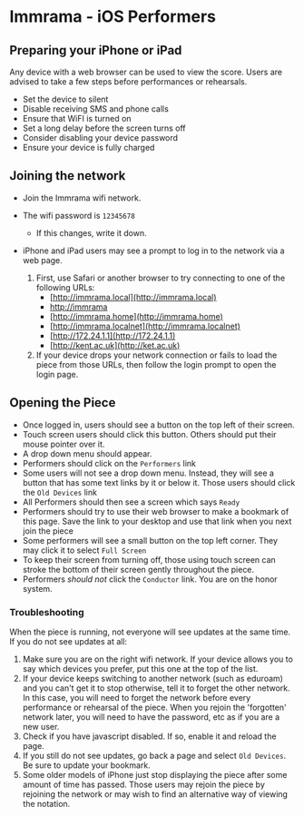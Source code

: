 # Immrama - iOS Performers

## Preparing your iPhone or iPad

Any device with a web browser can be used to view the score. Users
are advised to take a few steps before performances or rehearsals.

* Set the device to silent
* Disable receiving SMS and phone calls
* Ensure that WiFI is turned on
* Set a long delay before the screen turns off
* Consider disabling your device password
* Ensure your device is fully charged


## Joining the network

* Join the Immrama wifi network.
* The wifi password is `12345678`
    *   If this changes, write it down.
* iPhone and iPad users may see a prompt to log in to the network via a web page.

    1. First, use Safari or another browser to try connecting to one of the following URLs:
        *   [http://immrama.local](http://immrama.local)
        *   [http://immrama](http://immrama)
        *   [http://immrama.home](http://immrama.home)
        *   [http://immrama.localnet](http://immrama.localnet)
        *   [http://172.24.1.1](http://172.24.1.1)
        *   [http://kent.ac.uk](http://ket.ac.uk)
    2. If your device drops your network connection or fails to load the piece from those URLs, then follow the login prompt to open the login page.


## Opening the Piece

* Once logged in, users should see a button on the top left of their screen.
* Touch screen users should click this button. Others should put their mouse pointer over it.
* A drop down menu should appear.
* Performers should click on the `Performers` link
* Some users will not see a drop down menu. Instead, they will see a button that has some text links
by it or below it. Those users should click the `Old Devices` link
* All Performers should then see a screen which says `Ready`
* Performers should try to use their web browser to make a bookmark of this page. Save the link to your desktop and use that link when you next join the piece
* Some performers will see a small button on the top left corner. They may click it to select `Full Screen`
* To keep their screen from turning off, those using touch screen can stroke the bottom of their screen gently throughout the piece.
* Performers _should not_ click the `Conductor` link. You are on the honor system.

### Troubleshooting

When the piece is running, not everyone will see updates at the same time. If you do not see updates at all:

1. Make sure you are on the right wifi network. If your device allows you to say which devices you prefer,
put this one at the top of the list.
2. If your device keeps switching to another network (such as eduroam) and you can't get it to stop otherwise, tell it to forget the other network. In this case, you will need to forget the network before every performance or
rehearsal of the piece. When you rejoin the 'forgotten' network later, you will need to have the
password, etc as if you are a new user.
3. Check if you have javascript disabled. If so, enable it and reload the page.
4. If you still do not see updates, go back a page and select `Old Devices`. Be sure to update your bookmark.
5. Some older models of iPhone just stop displaying the piece after some amount of time has passed. Those users may rejoin the piece by rejoining the network or may wish to find an alternative way of viewing the notation.
